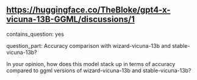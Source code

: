 ## https://huggingface.co/TheBloke/gpt4-x-vicuna-13B-GGML/discussions/1

contains_question: yes

question_part: Accuracy comparison with wizard-vicuna-13b and stable-vicuna-13b?

In your opinion, how does this model stack up in terms of accuracy compared to ggml versions of wizard-vicuna-13b and stable-vicuna-13b?
